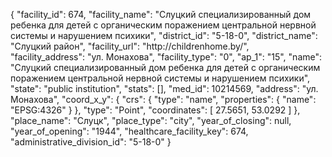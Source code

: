 {
    "facility_id": 674,
    "facility_name": "Слуцкий специализированный дом ребенка для детей с органическим поражением центральной нервной системы и нарушением психики",
    "district_id": "5-18-0",
    "district_name": "Слуцкий район",
    "facility_url": "http:\/\/childrenhome.by\/",
    "facility_address": "ул. Монахова",
    "facility_type": "0",
    "ap_1": "15",
    "name": "Слуцкий специализированный дом ребенка для детей с органическим поражением центральной нервной системы и нарушением психики",
    "state": "public institution",
    "stats": [],
    "med_id": 10214569,
    "address": "ул. Монахова",
    "coord_x_y": {
        "crs": {
            "type": "name",
            "properties": {
                "name": "EPSG:4326"
            }
        },
        "type": "Point",
        "coordinates": [
            27.5651,
            53.0292
        ]
    },
    "place_name": "Слуцк",
    "place_type": "city",
    "year_of_closing": null,
    "year_of_opening": "1944",
    "healthcare_facility_key": 674,
    "administrative_division_id": "5-18-0"
}